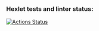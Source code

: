 ### Hexlet tests and linter status:
[![Actions Status](https://github.com/kirill-ishtuganov/java-project-78/actions/workflows/hexlet-check.yml/badge.svg)](https://github.com/kirill-ishtuganov/java-project-78/actions)